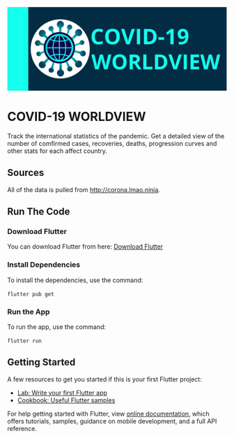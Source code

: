 ![alt text](https://github.com/PratikSonal/COVID-19-WorldView/blob/master/DisplayAssets/HeadLine.PNG)
# COVID-19 WORLDVIEW

Track the international statistics of the pandemic. Get a detailed view of the number of comfirmed cases, recoveries, deaths, progression curves and other stats for each affect country.

## Sources

All of the data is pulled from http://corona.lmao.ninja.

## Run The Code

### Download Flutter

You can download Flutter from here: [Download Flutter](https://flutter.dev/docs/get-started/install)

### Install Dependencies

To install the dependencies, use the command:

`flutter pub get`

### Run the App

To run the app, use the command:

`flutter run`

## Getting Started

A few resources to get you started if this is your first Flutter project:

- [Lab: Write your first Flutter app](https://flutter.dev/docs/get-started/codelab)
- [Cookbook: Useful Flutter samples](https://flutter.dev/docs/cookbook)

For help getting started with Flutter, view [online documentation](https://flutter.dev/docs), which offers tutorials, samples, guidance on mobile development, and a full API reference.

